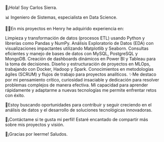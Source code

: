 👋¡Hola! Soy Carlos Sierra.

📊 Ingeniero de Sistemas, especialista en Data Science.

👨‍💻En mis proyectos en Henry he adquirido experiencia en:

Limpieza y transformación de datos (procesos ETL) usando Python y librerías como Pandas y NumPy.
Análisis Exploratorio de Datos (EDA) con visualizaciones impactantes utilizando Matplotlib y Seaborn.
Consultas eficientes y manejo de bases de datos con MySQL, PostgreSQL y MongoDB.
Creación de dashboards dinámicos en Power BI y Tableau para la toma de decisiones.
Diseño y estructuración de proyectos en MLOps, trabajando con Docker, Hadoop y Spark.
Conocimientos en metodologías ágiles (SCRUM) y flujos de trabajo para proyectos analíticos.
✨️Me destaco por mi pensamiento crítico, curiosidad insaciable y dedicación para resolver problemas complejos de manera efectiva. Mi capacidad para aprender rápidamente y adaptarme a nuevas tecnologías me permite enfrentar retos con éxito.

🔎Estoy buscando oportunidades para contribuir y seguir creciendo en el análisis de datos y el desarrollo de soluciones tecnológicas innovadoras.

📧¡Contáctame si te gusta mi perfil! Estaré encantado de compartir más sobre mis proyectos y visión.

🫶¡Gracias por leerme! Saludos.

